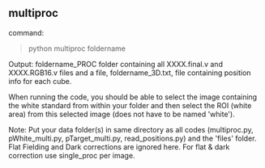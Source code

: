 multiproc 
------------------------------------------------------------

command:
> python multiproc foldername


Output: foldername_PROC folder containing all XXXX.final.v and XXXX.RGB16.v files and a file, foldername_3D.txt, 
file containing position info for each cube.

When running the code, you should be able to select the image containing the white standard from within your folder and then select 
the ROI (white area) from this selected image (does not have to be named 'white').

Note: Put your data folder(s) in same directory as all codes (multiproc.py, pWhite_multi.py, pTarget_multi.py, read_positions.py) and the 'files' folder.
	  Flat Fielding and Dark corrections are ignored here. For flat & dark correction use single_proc per image.
	  


